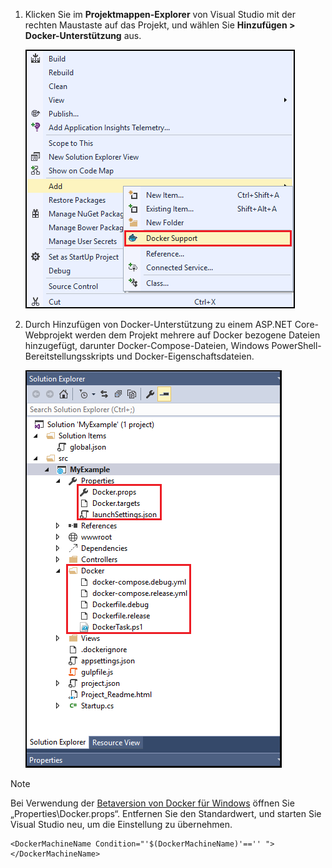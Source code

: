 1. Klicken Sie im **Projektmappen-Explorer** von Visual Studio mit der rechten Maustaste auf das Projekt, und wählen Sie **Hinzufügen > Docker-Unterstützung** aus.
   
    ![Kontextmenü für Docker-Unterstützung hinzufügen](media/vs-azure-tools-docker-add-docker-support/docker-support-context-menu.png)
2. Durch Hinzufügen von Docker-Unterstützung zu einem ASP.NET Core-Webprojekt werden dem Projekt mehrere auf Docker bezogene Dateien hinzugefügt, darunter Docker-Compose-Dateien, Windows PowerShell-Bereitstellungsskripts und Docker-Eigenschaftsdateien. 
   
    ![Zum Projekt hinzugefügte Docker-Dateien](media/vs-azure-tools-docker-add-docker-support/docker-files-added.png)

> [!NOTE]
> Bei Verwendung der [Betaversion von Docker für Windows](https://beta.docker.com) öffnen Sie „Properties\Docker.props“. Entfernen Sie den Standardwert, und starten Sie Visual Studio neu, um die Einstellung zu übernehmen.
> 
> ```
> <DockerMachineName Condition="'$(DockerMachineName)'=='' "></DockerMachineName>
> ```
> 



<!--HONumber=Nov16_HO3-->


